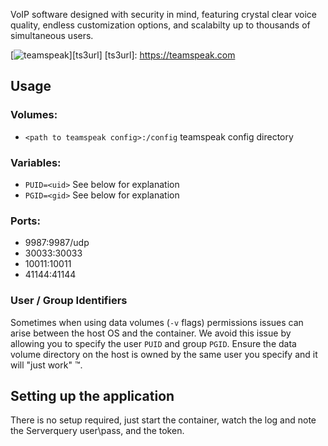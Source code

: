 VoIP software designed with security in mind, featuring crystal clear voice quality, endless customization options, and scalabilty up to thousands of simultaneous users.

[![teamspeak](http://teamspeak.com/assets/images/logos/teamspeak.png)][ts3url]
[ts3url]: https://teamspeak.com

## Usage

### Volumes:
* `<path to teamspeak config>:/config` teamspeak config directory

### Variables:
* `PUID=<uid>` See below for explanation
* `PGID=<gid>` See below for explanation

### Ports:
* 9987:9987/udp
* 30033:30033
* 10011:10011
* 41144:41144

### User / Group Identifiers

Sometimes when using data volumes (`-v` flags) permissions issues can arise between the host OS and the container. We avoid this issue by allowing you to specify the user `PUID` and group `PGID`. Ensure the data volume directory on the host is owned by the same user you specify and it will "just work" ™.

## Setting up the application

There is no setup required, just start the container, watch the log and note the Serverquery user\pass, and the token.
